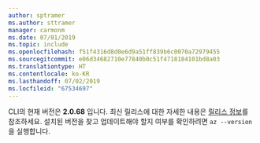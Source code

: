 ```yaml
---
author: sptramer
ms.author: sttramer
manager: carmonm
ms.date: 07/01/2019
ms.topic: include
ms.openlocfilehash: f51f4316d8d0e6d9a51ff839b6c0070a72979455
ms.sourcegitcommit: e06d34682710e77840b0c51f4718184101bd8a03
ms.translationtype: HT
ms.contentlocale: ko-KR
ms.lasthandoff: 07/02/2019
ms.locfileid: "67534697"
---
```

CLI의 현재 버전은 __2.0.68__ 입니다. 최신 릴리스에 대한 자세한 내용은 [릴리스 정보](../release-notes-azure-cli.md)를 참조하세요. 설치된 버전을 찾고 업데이트해야 할지 여부를 확인하려면 `az --version`을 실행합니다.

